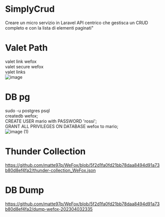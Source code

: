 # SimplyCrud
Creare un micro servizio in Laravel API centrico che gestisca un CRUD completo e con la lista di elementi paginati"

# Valet Path
valet link wefox<br>
valet secure wefox<br>
valet links<br>
![image](https://user-images.githubusercontent.com/81815192/229632646-d223dfc5-d137-4dc3-a8d7-5f57649526a7.png)

# DB pg
sudo -u postgres psql<br>
createdb wefox;<br>
CREATE USER mario with PASSWORD 'rossi';<br>
GRANT ALL PRIVILEGES ON DATABASE wefox to mario;<br>
![image (1)](https://user-images.githubusercontent.com/81815192/229632654-d6fe2b47-bf2a-4b16-89d0-e48b5a48ce94.png)

# Thunder Collection
https://github.com/matte97p/WeFox/blob/5f2d1fa0fd21bb78daa8494d91a73b80d8ef4fa2/thunder-collection_WeFox.json

# DB Dump
https://github.com/matte97p/WeFox/blob/5f2d1fa0fd21bb78daa8494d91a73b80d8ef4fa2/dump-wefox-202304032335
